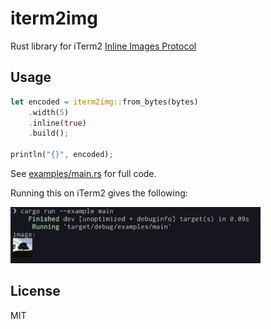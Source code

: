 # iterm2img

Rust library for iTerm2 [Inline Images Protocol](https://iterm2.com/documentation-images.html)

## Usage

```rust
let encoded = iterm2img::from_bytes(bytes)
    .width(5)
    .inline(true)
    .build();

println("{}", encoded);
```

See [examples/main.rs](./examples/main.rs) for full code.

Running this on iTerm2 gives the following:

<img src="./examples/result.png" width=400>

## License

MIT
